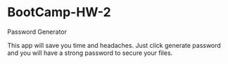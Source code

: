 # BootCamp-HW-2
Password Generator




 This app will save you time and headaches. Just click generate password and you will have a strong password to secure your files. 
